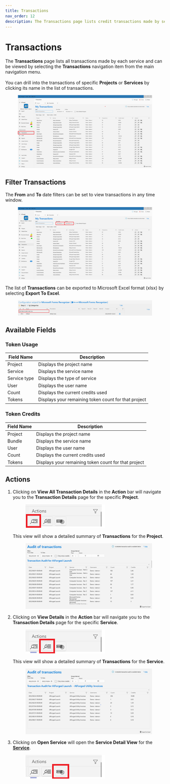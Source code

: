```yaml
---
title: Transactions
nav_order: 12
description: The Transactions page lists credit transactions made by services in projects.
---
```


# Transactions

The **Transactions** page lists all transactions made by each service and can be viewed by selecting the **Transactions** navigation item from the main navigation menu. \
\
You can drill into the transactions of specific **Projects** or **Services** by clicking its name in the list of transactions.

<figure><img src=".gitbook/assets/image (10) (3) (1) (1).png" alt=""><figcaption></figcaption></figure>

## Filter Transactions

The **From** and **To** date filters can be set to view transactions in any time window.

<figure><img src=".gitbook/assets/image (11) (1) (1).png" alt=""><figcaption></figcaption></figure>

The list of **Transactions** can be exported to Microsoft Excel format (xlsx) by selecting **Export To Excel**.

<figure><img src=".gitbook/assets/image (15) (2) (1).png" alt=""><figcaption></figcaption></figure>

## Available Fields

### Token Usage

| Field Name   | Description                                          |
| ------------ | ---------------------------------------------------- |
| Project      | Displays the project name                            |
| Service      | Displays the service name                            |
| Service type | Displays the type of service                         |
| User         | Displays the user name                               |
| Count        | Displays the current credits used                    |
| Tokens       | Displays your remaining token count for that project |

### Token Credits

| Field Name | Description                                          |
| ---------- | ---------------------------------------------------- |
| Project    | Displays the project name                            |
| Bundle     | Displays the service name                            |
| User       | Displays the user name                               |
| Count      | Displays the current credits used                    |
| Tokens     | Displays your remaining token count for that project |

## Actions

1.  Clicking on **View All Transaction Details** in the **Action** bar will navigate you to the **Transaction Details** page for the specific **Project**.

    <figure><img src=".gitbook/assets/image (3) (1) (2) (1).png" alt=""><figcaption></figcaption></figure>

    This view will show a detailed summary of **Transactions** for the **Project**.

    <figure><img src=".gitbook/assets/image (1) (2) (1).png" alt=""><figcaption></figcaption></figure>
2.  Clicking on **View Details** in the **Action** bar will navigate you to the **Transaction Details** page for the specific **Service**.

    <figure><img src=".gitbook/assets/image (2) (2).png" alt=""><figcaption></figcaption></figure>

    This view will show a detailed summary of **Transactions** for the **Service**.

    <figure><img src=".gitbook/assets/image (12) (5).png" alt=""><figcaption></figcaption></figure>
3.  Clicking on **Open Service** will open the **Service Detail View** for the [**Service**](broken-reference).

    <figure><img src=".gitbook/assets/image (4) (6).png" alt=""><figcaption><p><br></p></figcaption></figure>
